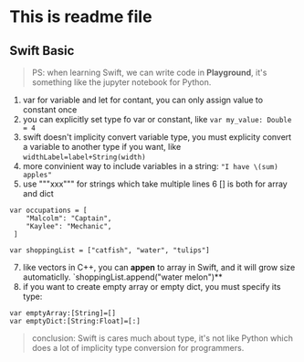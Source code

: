 # This is readme file

## Swift Basic
> PS: when learning Swift, we can write code in **Playground**, it's something like the jupyter notebook for Python.

1. var for variable and let for contant, you can only assign value to constant once
2. you can explicitly set type fo var or constant, like `var my_value: Double = 4`
3. swift doesn't implicity convert variable type, you must explicity convert a variable to another type if you want, like `widthLabel=label+String(width)`
4. more convinient way to include variables in a string: `"I have \(sum) apples"`
5. use """xxx""" for strings which take multiple lines
6 \[\] is both for array and dict
```
var occupations = [
    "Malcolm": "Captain",
    "Kaylee": "Mechanic",
 ]

var shoppingList = ["catfish", "water", "tulips"]
```
7. like vectors in C++, you can **appen** to array in Swift, and it will grow size automaticlly. `shoppingList.append("water melon")**
8. if you want to create empty array or empty dict, you must specify its type:
```
var emptyArray:[String]=[]
var emptyDict:[String:Float]=[:]
```
> conclusion: Swift is cares much about type, it's not like Python which does a lot of implicity type conversion for programmers.
